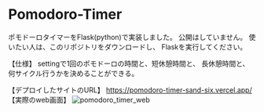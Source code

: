 # Pomodoro-Timer
ポモドーロタイマーをFlask(python)で実装しました。
公開はしていません。
使いたい人は、このリポジトリをダウンロードし、
Flaskを実行してください。

【仕様】
settingで1回のポモドーロの時間と、短休憩時間と、
長休憩時間と、何サイクル行うかを決めることができる。

【デプロイしたサイトのURL】
https://pomodoro-timer-sand-six.vercel.app/
【実際のweb画面】
![pomodoro_timer_web](https://github.com/kondai24/Pomodoro-Timer/assets/148613248/7ff2d1e6-f8c3-47be-8a72-74587ee36aec)
